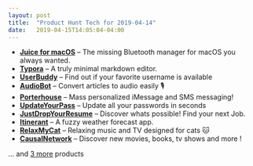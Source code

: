 ```yaml
---
layout: post
title:  "Product Hunt Tech for 2019-04-14"
date:   2019-04-15T14:05:04-04:00
---
```


* **[Juice for macOS](https://www.producthunt.com/posts/juice-for-macos?utm_campaign=producthunt-api&utm_medium=api&utm_source=Application%3A+Daily+Digest+RSS+%28ID%3A+3202%29)** – The missing Bluetooth manager for macOS you always wanted.
* **[Typora](https://www.producthunt.com/posts/typora-2?utm_campaign=producthunt-api&utm_medium=api&utm_source=Application%3A+Daily+Digest+RSS+%28ID%3A+3202%29)** – A truly minimal markdown editor.
* **[UserBuddy](https://www.producthunt.com/posts/userbuddy?utm_campaign=producthunt-api&utm_medium=api&utm_source=Application%3A+Daily+Digest+RSS+%28ID%3A+3202%29)** – Find out if your favorite username is available
* **[AudioBot](https://www.producthunt.com/posts/audiobot?utm_campaign=producthunt-api&utm_medium=api&utm_source=Application%3A+Daily+Digest+RSS+%28ID%3A+3202%29)** – Convert articles to audio easily 🎙️
* **[Porterhouse](https://www.producthunt.com/posts/porterhouse?utm_campaign=producthunt-api&utm_medium=api&utm_source=Application%3A+Daily+Digest+RSS+%28ID%3A+3202%29)** – Mass personalized iMessage and SMS messaging!
* **[UpdateYourPass](https://www.producthunt.com/posts/updateyourpass?utm_campaign=producthunt-api&utm_medium=api&utm_source=Application%3A+Daily+Digest+RSS+%28ID%3A+3202%29)** – Update all your passwords in seconds
* **[JustDropYourResume](https://www.producthunt.com/posts/justdropyourresume?utm_campaign=producthunt-api&utm_medium=api&utm_source=Application%3A+Daily+Digest+RSS+%28ID%3A+3202%29)** – Discover whats possible! Find your next Job.
* **[Itinerant](https://www.producthunt.com/posts/itinerant?utm_campaign=producthunt-api&utm_medium=api&utm_source=Application%3A+Daily+Digest+RSS+%28ID%3A+3202%29)** – A fuzzy weather forecast app.
* **[RelaxMyCat](https://www.producthunt.com/posts/relaxmycat?utm_campaign=producthunt-api&utm_medium=api&utm_source=Application%3A+Daily+Digest+RSS+%28ID%3A+3202%29)** – Relaxing music and TV designed for cats 🐱
* **[CausalNetwork](https://www.producthunt.com/posts/causalnetwork?utm_campaign=producthunt-api&utm_medium=api&utm_source=Application%3A+Daily+Digest+RSS+%28ID%3A+3202%29)** – Discover new movies, books, tv shows and more !

… and [3 more](https://www.producthunt.com/tech) products